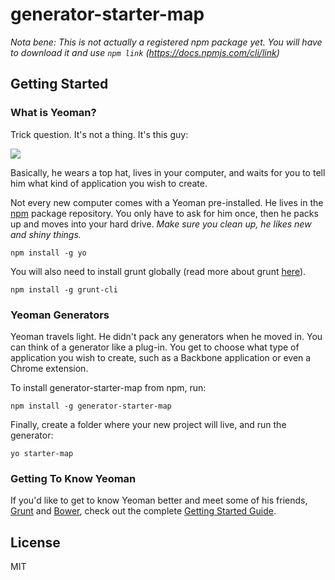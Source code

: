 # generator-starter-map 

_Nota bene: This is not actually a registered npm package yet. You will have to download it and use `npm link` (https://docs.npmjs.com/cli/link)_

## Getting Started

### What is Yeoman?

Trick question. It's not a thing. It's this guy:

![](https://avatars2.githubusercontent.com/u/1714870?v=3&s=200)

Basically, he wears a top hat, lives in your computer, and waits for you to tell him what kind of application you wish to create.

Not every new computer comes with a Yeoman pre-installed. He lives in the [npm](https://npmjs.org) package repository. You only have to ask for him once, then he packs up and moves into your hard drive. *Make sure you clean up, he likes new and shiny things.*

```
npm install -g yo
```

You will also need to install grunt globally (read more about grunt [here](http://gruntjs.com/getting-started)).

```
npm install -g grunt-cli
```

### Yeoman Generators

Yeoman travels light. He didn't pack any generators when he moved in. You can think of a generator like a plug-in. You get to choose what type of application you wish to create, such as a Backbone application or even a Chrome extension.

To install generator-starter-map from npm, run:

```
npm install -g generator-starter-map
```

Finally, create a folder where your new project will live, and run the generator:

```
yo starter-map
```

### Getting To Know Yeoman

If you'd like to get to know Yeoman better and meet some of his friends, [Grunt](http://gruntjs.com) and [Bower](http://bower.io), check out the complete [Getting Started Guide](https://github.com/yeoman/yeoman/wiki/Getting-Started).

## License

MIT
